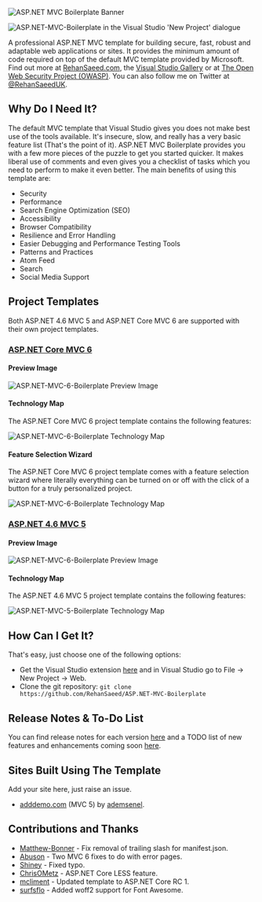 ![ASP.NET MVC Boilerplate Banner](https://raw.githubusercontent.com/RehanSaeed/ASP.NET-MVC-Boilerplate/master/Images/Banner.png)

![ASP.NET-MVC-Boilerplate in the Visual Studio 'New Project' dialogue](https://raw.githubusercontent.com/RehanSaeed/ASP.NET-MVC-Boilerplate/master/Images/New%20Project.png)

A professional ASP.NET MVC template for building secure, fast, robust and adaptable web applications or sites. It provides the minimum amount of code required on top of the default MVC template provided by Microsoft. Find out more at [RehanSaeed.com](http://rehansaeed.com/asp-net-mvc-boilerplate/), the [Visual Studio Gallery](https://visualstudiogallery.msdn.microsoft.com/6cf50a48-fc1e-4eaf-9e82-0b2a6705ca7d) or at [The Open Web Security Project (OWASP)](https://www.owasp.org/index.php/OWASP_ASP.NET_MVC_Boilerplate_Project). You can also follow me on Twitter at [@RehanSaeedUK](https://twitter.com/rehansaeeduk).</p>

## Why Do I Need It?

The default MVC template that Visual Studio gives you does not make best use of the tools available. It's insecure, slow, and really has a very basic feature list (That's the point of it). ASP.NET MVC Boilerplate provides you with a few more pieces of the puzzle to get you started quicker. It makes liberal use of comments and even gives you a checklist of tasks which you need to perform to make it even better. The main benefits of using this template are:

- Security
- Performance
- Search Engine Optimization (SEO)
- Accessibility
- Browser Compatibility
- Resilience and Error Handling
- Easier Debugging and Performance Testing Tools
- Patterns and Practices
- Atom Feed
- Search
- Social Media Support

## Project Templates

Both ASP.NET 4.6 MVC 5 and ASP.NET Core MVC 6 are supported with their own project templates.

### [ASP.NET Core MVC 6](https://github.com/RehanSaeed/ASP.NET-MVC-Boilerplate/blob/master/MVC%206.md)

#### Preview Image

![ASP.NET-MVC-6-Boilerplate Preview Image](https://raw.githubusercontent.com/RehanSaeed/ASP.NET-MVC-Boilerplate/master/Images/MVC%206%20Preview%20Image.png)

#### Technology Map

The ASP.NET Core MVC 6 project template contains the following features:

![ASP.NET-MVC-6-Boilerplate Technology Map](https://raw.githubusercontent.com/RehanSaeed/ASP.NET-MVC-Boilerplate/master/Images/MVC%206%20Technology%20Map.png)

#### Feature Selection Wizard

The ASP.NET Core MVC 6 project template comes with a feature selection wizard where literally everything can be turned on
or off with the click of a button for a truly personalized project.

![ASP.NET-MVC-6-Boilerplate Technology Map](https://raw.githubusercontent.com/RehanSaeed/ASP.NET-MVC-Boilerplate/master/Images/ASP.NET%20MVC%20Boilerplate%20Feature%20Selection%20Wizard%201.png)

### [ASP.NET 4.6 MVC 5](https://github.com/RehanSaeed/ASP.NET-MVC-Boilerplate/blob/master/MVC%205.md)

#### Preview Image

![ASP.NET-MVC-6-Boilerplate Preview Image](https://raw.githubusercontent.com/RehanSaeed/ASP.NET-MVC-Boilerplate/master/Images/MVC%205%20Preview%20Image.png)

#### Technology Map

The ASP.NET 4.6 MVC 5 project template contains the following features:

![ASP.NET-MVC-5-Boilerplate Technology Map](https://raw.githubusercontent.com/RehanSaeed/ASP.NET-MVC-Boilerplate/master/Images/MVC%205%20Technology%20Map.png)

## How Can I Get It?
That's easy, just choose one of the following options:

- Get the Visual Studio extension [here](https://visualstudiogallery.msdn.microsoft.com/6cf50a48-fc1e-4eaf-9e82-0b2a6705ca7d) and in Visual Studio go to File -> New Project -> Web.
- Clone the git repository: `git clone https://github.com/RehanSaeed/ASP.NET-MVC-Boilerplate`

## Release Notes & To-Do List
You can find release notes for each version [here](https://github.com/RehanSaeed/ASP.NET-MVC-Boilerplate/blob/master/Source/Boilerplate.Vsix/Release%20Notes.txt) and a TODO list of new features and enhancements coming soon [here](https://github.com/RehanSaeed/ASP.NET-MVC-Boilerplate/blob/master/TODO.md).

## Sites Built Using The Template

Add your site here, just raise an issue.

- [adddemo.com](http://www.adddemo.com/postakodu/) (MVC 5) by [ademsenel](https://github.com/ademsenel).

## Contributions and Thanks

- [Matthew-Bonner](https://github.com/Matthew-Bonner) - Fix removal of trailing slash for manifest.json.
- [Abuson](https://github.com/abuson) - Two MVC 6 fixes to do with error pages.
- [Shiney](https://github.com/Shiney) - Fixed typo.
- [ChrisOMetz](https://github.com/ChrisOMetz) - ASP.NET Core LESS feature.
- [mcliment](https://github.com/mcliment) - Updated template to ASP.NET Core RC 1.
- [surfsflo](https://github.com/surfsflo) - Added woff2 support for Font Awesome.
